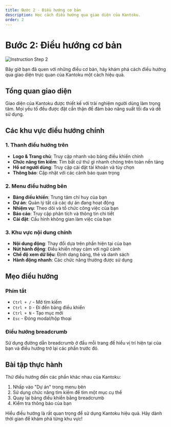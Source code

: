 ```yaml
---
title: Bước 2 - Điều hướng cơ bản
description: Học cách điều hướng qua giao diện của Kantoku.
order: 2
---
```


# Bước 2: Điều hướng cơ bản

![Instruction Step 2](/figma-designs/instruction-2.png)

Bây giờ bạn đã quen với những điều cơ bản, hãy khám phá cách điều hướng qua giao diện trực quan của Kantoku một cách hiệu quả.

## Tổng quan giao diện

Giao diện của Kantoku được thiết kế với trải nghiệm người dùng làm trọng tâm. Mọi yếu tố đều được đặt cẩn thận để đảm bảo năng suất tối đa và dễ sử dụng.

## Các khu vực điều hướng chính

### 1. Thanh điều hướng trên
- **Logo & Trang chủ**: Truy cập nhanh vào bảng điều khiển chính
- **Chức năng tìm kiếm**: Tìm bất cứ thứ gì nhanh chóng trên toàn nền tảng
- **Hồ sơ người dùng**: Truy cập cài đặt tài khoản và tùy chọn
- **Thông báo**: Cập nhật với các cảnh báo quan trọng

### 2. Menu điều hướng bên
- **Bảng điều khiển**: Trung tâm chỉ huy của bạn
- **Dự án**: Quản lý tất cả các dự án đang hoạt động
- **Nhiệm vụ**: Theo dõi và tổ chức công việc của bạn
- **Báo cáo**: Truy cập phân tích và thông tin chi tiết
- **Cài đặt**: Cấu hình không gian làm việc của bạn

### 3. Khu vực nội dung chính
- **Nội dung động**: Thay đổi dựa trên phần hiện tại của bạn
- **Nút hành động**: Điều khiển nhạy cảm với ngữ cảnh
- **Chế độ xem dữ liệu**: Định dạng bảng, thẻ và danh sách
- **Hành động nhanh**: Các chức năng thường được sử dụng

## Mẹo điều hướng

### Phím tắt
- `Ctrl + /` - Mở tìm kiếm
- `Ctrl + D` - Đi đến bảng điều khiển
- `Ctrl + N` - Tạo mục mới
- `Esc` - Đóng modal/hộp thoại

### Điều hướng breadcrumb
Sử dụng đường dẫn breadcrumb ở đầu mỗi trang để hiểu vị trí hiện tại của bạn và điều hướng trở lại các phần trước đó.

## Bài tập thực hành

Thử điều hướng đến các phần khác nhau của Kantoku:
1. Nhấp vào "Dự án" trong menu bên
2. Sử dụng chức năng tìm kiếm để tìm một mục cụ thể
3. Quay lại bảng điều khiển bằng breadcrumb
4. Kiểm tra thông báo của bạn

Hiểu điều hướng là rất quan trọng để sử dụng Kantoku hiệu quả. Hãy dành thời gian để khám phá từng khu vực!

